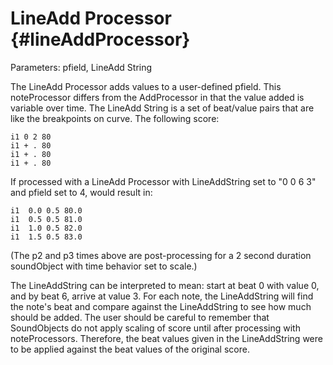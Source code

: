 LineAdd Processor {#lineAddProcessor}
=================

Parameters: pfield, LineAdd String

The LineAdd Processor adds values to a user-defined pfield. This
noteProcessor differs from the AddProcessor in that the value added is
variable over time. The LineAdd String is a set of beat/value pairs that
are like the breakpoints on curve. The following score:

    i1 0 2 80
    i1 + . 80
    i1 + . 80
    i1 + . 80

If processed with a LineAdd Processor with LineAddString set to "0 0 6
3" and pfield set to 4, would result in:

    i1  0.0 0.5 80.0
    i1  0.5 0.5 81.0
    i1  1.0 0.5 82.0
    i1  1.5 0.5 83.0

(The p2 and p3 times above are post-processing for a 2 second duration
soundObject with time behavior set to scale.)

The LineAddString can be interpreted to mean: start at beat 0 with value
0, and by beat 6, arrive at value 3. For each note, the LineAddString
will find the note's beat and compare against the LineAddString to see
how much should be added. The user should be careful to remember that
SoundObjects do not apply scaling of score until after processing with
noteProcessors. Therefore, the beat values given in the LineAddString
were to be applied against the beat values of the original score.
